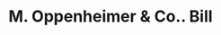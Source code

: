 ---
doi: 10.7916/D80K3MQW
date_other: '1890'
date_other_textual: 1890-1899
form: printed ephemera
genre:
- Invoices
name:
- M. Oppenheimer & Co.
object_in_context_url: https://biggert.cul.columbia.edu/items/view/ave_biggert_01481
subject_hierarchical_geographic:
- Pittsburgh, Pennsylvania, United States
subject_name:
- M. Oppenheimer & Co.
title: M. Oppenheimer & Co.. Bill
sort_title: M. Oppenheimer & Co.. Bill
call_number: ave_biggert_01481
coordinates:
- 40.439722222222215,-79.97638888888889
pid: ave_biggert_01481
identifiers: ave_biggert_01481
thumbnail: https://derivativo-2.library.columbia.edu/iiif/2/ldpd:344002/full/!256,256/0/native.jpg
permalink: "/items/ave_biggert_01481/"
layout: iiif-image-page
---